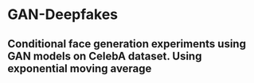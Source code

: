 # GAN-Deepfakes
## Conditional face generation experiments using GAN models on CelebA dataset. Using exponential moving average

